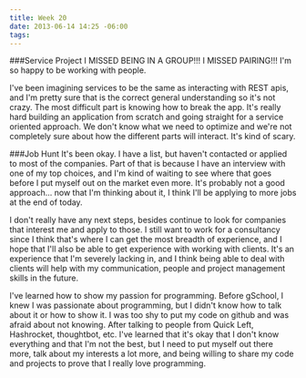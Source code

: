 ```yaml
---
title: Week 20
date: 2013-06-14 14:25 -06:00
tags:
---
```


###Service Project
I MISSED BEING IN A GROUP!!! I MISSED PAIRING!!! I'm so happy to be working with
people.

I've been imagining services to be the same as interacting with REST apis, and I'm
pretty sure that is the correct general understanding so it's not crazy. The
most difficult part is knowing how to break the app. It's really hard building
an application from scratch and going straight for a service oriented approach.
We don't know what we need to optimize and we're not completely sure about how
the different parts will interact. It's kind of scary.

###Job Hunt
It's been okay. I have a list, but haven't contacted or applied to most of the
companies. Part of that is because I have an interview with one of my top
choices, and I'm kind of waiting to see where that goes before I put myself out
on the market even more. It's probably not a good approach... now that I'm
thinking about it, I think I'll be applying to more jobs at the end of today.

I don't really have any next steps, besides continue to look for companies that
interest me and apply to those. I still want to work for a consultancy since
I think that's where I can get the most breadth of experience, and I hope that
I'll also be able to get experience with working with clients. It's an
experience that I'm severely lacking in, and I think being able to deal with
clients will help with my communication, people and project management skills in the
future.

I've learned how to show my passion for programming. Before gSchool, I knew
I was passionate about programming, but I didn't know how to talk about it or
how to show it. I was too shy to put my code on github and was afraid about not
knowing. After talking to people from Quick Left, Hashrocket, thoughtbot, etc.
I've learned that it's okay that I don't know everything and that I'm not the
best, but I need to put myself out there more, talk about my interests a lot
more, and being willing to share my code and projects to prove that I really
love programming.

